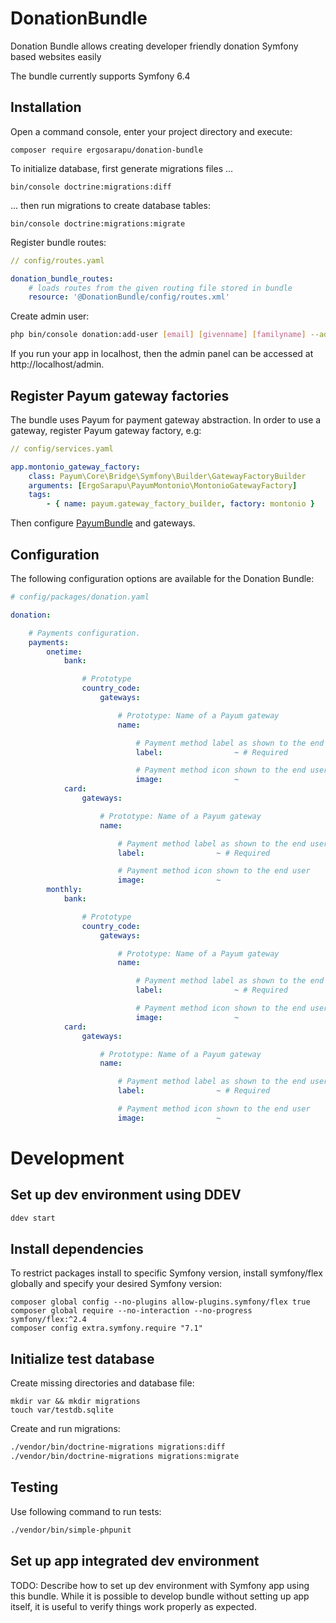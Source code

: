 # DonationBundle

Donation Bundle allows creating developer friendly donation Symfony based websites easily

The bundle currently supports Symfony 6.4

## Installation

Open a command console, enter your project directory and execute:

```console
composer require ergosarapu/donation-bundle
```

To initialize database, first generate migrations files ...

```console
bin/console doctrine:migrations:diff
```

... then run migrations to create database tables:

```console
bin/console doctrine:migrations:migrate
```

Register bundle routes:
```yaml
// config/routes.yaml

donation_bundle_routes:
    # loads routes from the given routing file stored in bundle
    resource: '@DonationBundle/config/routes.xml'
```

Create admin user:
```sh
php bin/console donation:add-user [email] [givenname] [familyname] --admin
```

If you run your app in localhost, then the admin panel can be accessed at http://localhost/admin.

## Register Payum gateway factories

The bundle uses Payum for payment gateway abstraction. In order to use a gateway, register Payum gateway factory, e.g:

```yaml
// config/services.yaml

app.montonio_gateway_factory:
    class: Payum\Core\Bridge\Symfony\Builder\GatewayFactoryBuilder
    arguments: [ErgoSarapu\PayumMontonio\MontonioGatewayFactory]
    tags:
        - { name: payum.gateway_factory_builder, factory: montonio }
```

Then configure [PayumBundle](https://github.com/Payum/PayumBundle) and gateways.

## Configuration

The following configuration options are available for the Donation Bundle:

```yaml
# config/packages/donation.yaml

donation:

    # Payments configuration.
    payments:
        onetime:
            bank:

                # Prototype
                country_code:
                    gateways:

                        # Prototype: Name of a Payum gateway
                        name:

                            # Payment method label as shown to the end user
                            label:                ~ # Required

                            # Payment method icon shown to the end user
                            image:                ~
            card:
                gateways:

                    # Prototype: Name of a Payum gateway
                    name:

                        # Payment method label as shown to the end user
                        label:                ~ # Required

                        # Payment method icon shown to the end user
                        image:                ~
        monthly:
            bank:

                # Prototype
                country_code:
                    gateways:

                        # Prototype: Name of a Payum gateway
                        name:

                            # Payment method label as shown to the end user
                            label:                ~ # Required

                            # Payment method icon shown to the end user
                            image:                ~
            card:
                gateways:

                    # Prototype: Name of a Payum gateway
                    name:

                        # Payment method label as shown to the end user
                        label:                ~ # Required

                        # Payment method icon shown to the end user
                        image:                ~
```

# Development

## Set up dev environment using DDEV
```sh
ddev start
```

## Install dependencies

To restrict packages install to specific Symfony version, install symfony/flex globally and specify your desired Symfony version: 

```console
composer global config --no-plugins allow-plugins.symfony/flex true
composer global require --no-interaction --no-progress symfony/flex:^2.4
composer config extra.symfony.require "7.1"
```

## Initialize test database
Create missing directories and database file:
```console
mkdir var && mkdir migrations
touch var/testdb.sqlite
```

Create and run migrations:
```sh
./vendor/bin/doctrine-migrations migrations:diff
./vendor/bin/doctrine-migrations migrations:migrate
```

## Testing
Use following command to run tests:
```sh
./vendor/bin/simple-phpunit
```

## Set up app integrated dev environment
TODO: Describe how to set up dev environment with Symfony app using this bundle. While it is possible to develop bundle without setting up app itself, it is useful to verify things work properly as expected.
